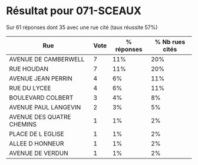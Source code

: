 # Résultat pour 071-SCEAUX

Sur 61 réponses dont 35 avec une rue cité (taux réussite 57%)

| Rue | Vote | % réponses | % Nb rues cités|
|-----|------|------------|----------------|
| AVENUE DE CAMBERWELL | 7 | 11% | 20%|
| RUE HOUDAN | 7 | 11% | 20%|
| AVENUE JEAN PERRIN | 4 | 6% | 11%|
| RUE DU LYCEE | 4 | 6% | 11%|
| BOULEVARD COLBERT | 3 | 4% | 8%|
| AVENUE PAUL LANGEVIN | 2 | 3% | 5%|
| AVENUE DES QUATRE CHEMINS | 1 | 1% | 2%|
| PLACE DE L EGLISE | 1 | 1% | 2%|
| ALLEE D HONNEUR | 1 | 1% | 2%|
| AVENUE DE VERDUN | 1 | 1% | 2%|
